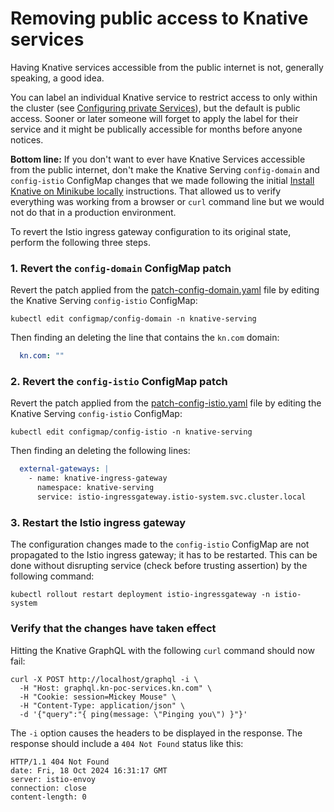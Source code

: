 # Removing public access to Knative services

Having Knative services accessible from the public internet is not, generally speaking, a good idea. 

You can label an individual Knative service to restrict access to only within the cluster (see [Configuring private Services](https://knative.dev/docs/serving/services/private-services/)), 
but the default is public access. Sooner or later someone will forget to apply the label for their service and it
might be publically accessible for months before anyone notices.

**Bottom line:** If you don't want to ever have Knative Services accessible from the public internet, don't 
make the Knative Serving `config-domain` and `config-istio` ConfigMap changes that we made following the initial
[Install Knative on Minikube locally](Installation.md) instructions. That allowed us to verify everything was working from
a browser or `curl` command line but we would not do that in a production environment.

To revert the Istio ingress gateway configuration to its original state, perform the following three steps.

### 1. Revert the `config-domain` ConfigMap patch

Revert the patch applied from the [patch-config-domain.yaml](../patch-config-domain.yaml) file by editing 
the Knative Serving `config-istio` ConfigMap:

```shell
kubectl edit configmap/config-domain -n knative-serving
```

Then finding an deleting the line that contains the `kn.com` domain:

```yaml
  kn.com: ""
```

### 2. Revert the `config-istio` ConfigMap patch

Revert the patch applied from the [patch-config-istio.yaml](../patch-config-istio.yaml) file by editing
the Knative Serving `config-istio` ConfigMap:

```shell
kubectl edit configmap/config-istio -n knative-serving
```

Then finding an deleting the following lines:

```yaml
  external-gateways: |
    - name: knative-ingress-gateway
      namespace: knative-serving
      service: istio-ingressgateway.istio-system.svc.cluster.local
```

### 3. Restart the Istio ingress gateway

The configuration changes made to the `config-istio` ConfigMap are not propagated to the Istio ingress gateway;
it has to be restarted. This can be done without disrupting service (check before trusting assertion) by the 
following command:

```shell
kubectl rollout restart deployment istio-ingressgateway -n istio-system
```

### Verify that the changes have taken effect

Hitting the Knative GraphQL with the following `curl` command should now fail:

```shell
curl -X POST http://localhost/graphql -i \
  -H "Host: graphql.kn-poc-services.kn.com" \
  -H "Cookie: session=Mickey Mouse" \
  -H "Content-Type: application/json" \
  -d '{"query":"{ ping(message: \"Pinging you\") }"}'
```

The `-i` option causes the headers to be displayed in the response. The response should include a `404 Not Found` 
status like this:

```text
HTTP/1.1 404 Not Found
date: Fri, 18 Oct 2024 16:31:17 GMT
server: istio-envoy
connection: close
content-length: 0
```